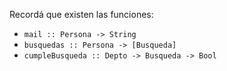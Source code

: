 Recordá que existen las funciones:

* ```mail :: Persona -> String```
* ```busquedas :: Persona -> [Busqueda]```
* ```cumpleBusqueda :: Depto -> Busqueda -> Bool```